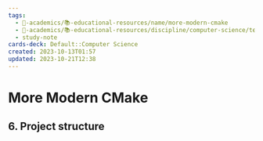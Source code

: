 ```yaml
---
tags:
  - 🔴-academics/📚-educational-resources/name/more-modern-cmake
  - 🔴-academics/📚-educational-resources/discipline/computer-science/technology/cmake
  - study-note
cards-deck: Default::Computer Science
created: 2023-10-13T01:57
updated: 2023-10-21T12:38
---
```


# More Modern CMake

## 6. Project structure

